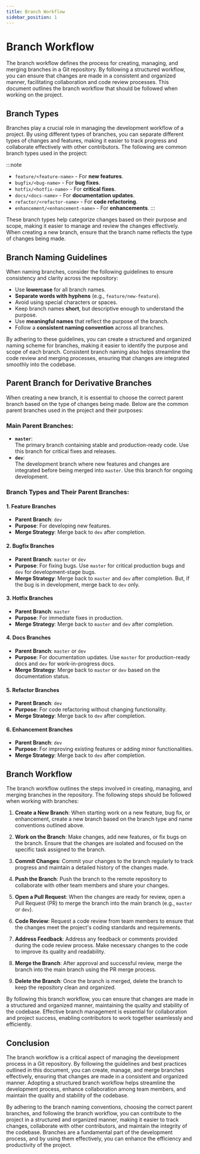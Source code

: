 ```yaml
---
title: Branch Workflow
sidebar_position: 1
---
```


# Branch Workflow

The branch workflow defines the process for creating, managing, and merging branches in a Git repository. By following a structured workflow, you can ensure that changes are made in a consistent and organized manner, facilitating collaboration and code review processes. This document outlines the branch workflow that should be followed when working on the project.

## Branch Types

Branches play a crucial role in managing the development workflow of a project. By using different types of branches, you can separate different types of changes and features, making it easier to track progress and collaborate effectively with other contributors. The following are common branch types used in the project:

:::note
- `feature/<feature-name>` - For **new features**.
- `bugfix/<bug-name>` - For **bug fixes**.
- `hotfix/<hotfix-name>` - For **critical fixes**.
- `docs/<docs-name>` - For **documentation updates**.
- `refactor/<refactor-name>` - For **code refactoring**.
- `enhancement/<enhancement-name>` - For **enhancements**.
:::

These branch types help categorize changes based on their purpose and scope, making it easier to manage and review the changes effectively. When creating a new branch, ensure that the branch name reflects the type of changes being made.

## Branch Naming Guidelines

When naming branches, consider the following guidelines to ensure consistency and clarity across the repository:

- Use **lowercase** for all branch names.
- **Separate words with hyphens** (e.g., `feature/new-feature`).
- Avoid using special characters or spaces.
- Keep branch names **short**, but descriptive enough to understand the purpose.
- Use **meaningful names** that reflect the purpose of the branch.
- Follow a **consistent naming convention** across all branches.

By adhering to these guidelines, you can create a structured and organized naming scheme for branches, making it easier to identify the purpose and scope of each branch. Consistent branch naming also helps streamline the code review and merging processes, ensuring that changes are integrated smoothly into the codebase.

## Parent Branch for Derivative Branches

When creating a new branch, it is essential to choose the correct parent branch based on the type of changes being made. Below are the common parent branches used in the project and their purposes:

### Main Parent Branches:
- **`master`**:  
  The primary branch containing stable and production-ready code. Use this branch for critical fixes and releases.  
- **`dev`**:  
  The development branch where new features and changes are integrated before being merged into `master`. Use this branch for ongoing development.

### Branch Types and Their Parent Branches:

#### 1. Feature Branches  
- **Parent Branch**: `dev`  
- **Purpose**: For developing new features.
- **Merge Strategy**: Merge back to `dev` after completion.

#### 2. Bugfix Branches  
- **Parent Branch**: `master` or `dev`  
- **Purpose**: For fixing bugs. Use `master` for critical production bugs and `dev` for development-stage bugs.
- **Merge Strategy**: Merge back to `master` and `dev` after completion. But, if the bug is in development, merge back to `dev` only.

#### 3. Hotfix Branches  
- **Parent Branch**: `master`  
- **Purpose**: For immediate fixes in production.
- **Merge Strategy**: Merge back to `master` and `dev` after completion.

#### 4. Docs Branches  
- **Parent Branch**: `master` or `dev`  
- **Purpose**: For documentation updates. Use `master` for production-ready docs and `dev` for work-in-progress docs.
- **Merge Strategy**: Merge back to `master` or `dev` based on the documentation status.

#### 5. Refactor Branches  
- **Parent Branch**: `dev`  
- **Purpose**: For code refactoring without changing functionality.
- **Merge Strategy**: Merge back to `dev` after completion.

#### 6. Enhancement Branches  
- **Parent Branch**: `dev`  
- **Purpose**: For improving existing features or adding minor functionalities.
- **Merge Strategy**: Merge back to `dev` after completion.

## Branch Workflow

The branch workflow outlines the steps involved in creating, managing, and merging branches in the repository. The following steps should be followed when working with branches:

1. **Create a New Branch**: When starting work on a new feature, bug fix, or enhancement, create a new branch based on the branch type and name conventions outlined above.

2. **Work on the Branch**: Make changes, add new features, or fix bugs on the branch. Ensure that the changes are isolated and focused on the specific task assigned to the branch.

3. **Commit Changes**: Commit your changes to the branch regularly to track progress and maintain a detailed history of the changes made.

4. **Push the Branch**: Push the branch to the remote repository to collaborate with other team members and share your changes.

5. **Open a Pull Request**: When the changes are ready for review, open a Pull Request (PR) to merge the branch into the main branch (e.g., `master` or `dev`).

6. **Code Review**: Request a code review from team members to ensure that the changes meet the project's coding standards and requirements.

7. **Address Feedback**: Address any feedback or comments provided during the code review process. Make necessary changes to the code to improve its quality and readability.

8. **Merge the Branch**: After approval and successful review, merge the branch into the main branch using the PR merge process.

9. **Delete the Branch**: Once the branch is merged, delete the branch to keep the repository clean and organized.

By following this branch workflow, you can ensure that changes are made in a structured and organized manner, maintaining the quality and stability of the codebase. Effective branch management is essential for collaboration and project success, enabling contributors to work together seamlessly and efficiently.

## Conclusion

The branch workflow is a critical aspect of managing the development process in a Git repository. By following the guidelines and best practices outlined in this document, you can create, manage, and merge branches effectively, ensuring that changes are made in a consistent and organized manner. Adopting a structured branch workflow helps streamline the development process, enhance collaboration among team members, and maintain the quality and stability of the codebase.

By adhering to the branch naming conventions, choosing the correct parent branches, and following the branch workflow, you can contribute to the project in a structured and organized manner, making it easier to track changes, collaborate with other contributors, and maintain the integrity of the codebase. Branches are a fundamental part of the development process, and by using them effectively, you can enhance the efficiency and productivity of the project.
